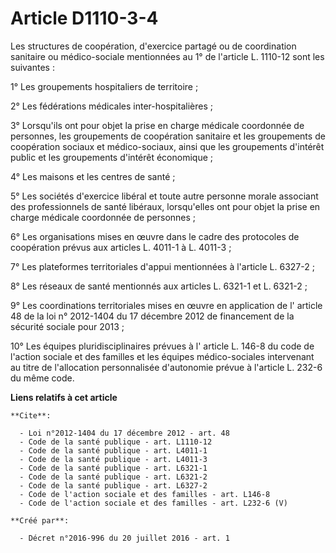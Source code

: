 # Article D1110-3-4

Les structures de coopération, d'exercice partagé ou de coordination sanitaire ou médico-sociale mentionnées au 1° de
l'article L. 1110-12 sont les suivantes : 

1° Les groupements hospitaliers de territoire ; 

2° Les fédérations médicales inter-hospitalières ; 

3° Lorsqu'ils ont pour objet la prise en charge médicale coordonnée de personnes, les groupements de coopération sanitaire et
les groupements de coopération sociaux et médico-sociaux, ainsi que les groupements d'intérêt public et les groupements
d'intérêt économique ; 

4° Les maisons et les centres de santé ; 

5° Les sociétés d'exercice libéral et toute autre personne morale associant des professionnels de santé libéraux,
lorsqu'elles ont pour objet la prise en charge médicale coordonnée de personnes ; 

6° Les organisations mises en œuvre dans le cadre des protocoles de coopération prévus aux articles L. 4011-1 à L. 4011-3 ; 

7° Les plateformes territoriales d'appui mentionnées à l'article L. 6327-2 ; 

8° Les réseaux de santé mentionnés aux articles L. 6321-1 et L. 6321-2 ; 

9° Les coordinations territoriales mises en œuvre en application de l'
article 48 de la loi n° 2012-1404 du 17 décembre 2012 
de financement de la sécurité sociale pour 2013 ; 

10° Les équipes pluridisciplinaires prévues à l'
article L. 146-8 du code de l'action sociale et des familles 
et les équipes médico-sociales intervenant au titre de l'allocation personnalisée d'autonomie prévue à l'article L. 232-6 du
même code.

**Liens relatifs à cet article**

	**Cite**:

	  - Loi n°2012-1404 du 17 décembre 2012 - art. 48
	  - Code de la santé publique - art. L1110-12
	  - Code de la santé publique - art. L4011-1
	  - Code de la santé publique - art. L4011-3
	  - Code de la santé publique - art. L6321-1
	  - Code de la santé publique - art. L6321-2
	  - Code de la santé publique - art. L6327-2
	  - Code de l'action sociale et des familles - art. L146-8
	  - Code de l'action sociale et des familles - art. L232-6 (V)

	**Créé par**:

	  - Décret n°2016-996 du 20 juillet 2016 - art. 1
